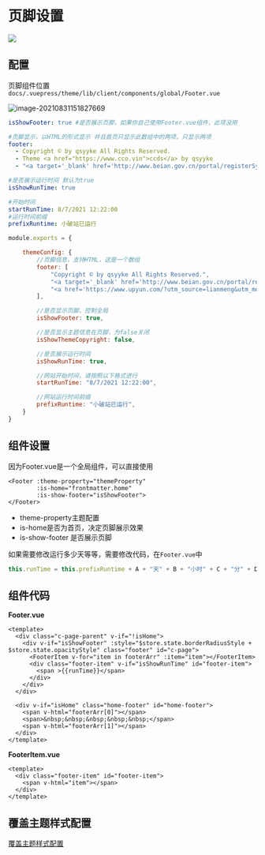 # 页脚设置

![](/avatar.png)

## 配置

页脚组件位置`docs/.vuepress/theme/lib/client/components/global/Footer.vue`

![image-20210831151827669](http://ooszy.cco.vin/img/blog-note/image-20210831151827669.png?x-oss-process=style/pictureProcess1)





```yaml
isShowFooter: true #是否展示页脚，如果你自己使用Footer.vue组件，此项没用

#页脚显示，以HTML的形式显示 并且首页只显示此数组中的两项，只显示两项
footer: 
  - Copyright © by qsyyke All Rights Reserved.
  - Theme <a href="https://www.cco.vin">ccds</a> by qsyyke
  - "<a target='_blank' href='http://www.beian.gov.cn/portal/registerSystemInfo?recordcode=53060202000142' style='display:inline-block;text-decoration:none;height:20px;line-height:20px;'><img src='' style='float:left;'/><p style='float:left;height:20px;line-height:20px;margin: 0px 0px 0px 5px;'>滇公网安备 53060202000142号</p></a>"

#是否展示运行时间 默认为true
isShowRunTime: true 

#开始时间
startRunTime: 8/7/2021 12:22:00
#运行时间前缀
prefixRuntime: 小破站已运行
```



```js
module.exports = {

    themeConfig: {
		//页脚信息，支持HTML，这是一个数组
        footer: [
            "Copyright © by qsyyke All Rights Reserved.",
            "<a target='_blank' href='http://www.beian.gov.cn/portal/registerSystemInfo?recordcode=53060202000142' style='display:inline-block;text-decoration:none;height:20px;line-height:20px;'><img src='' style='float:left;'/><p style='float:left;height:20px;line-height:20px;margin: 0px 0px 0px 5px;'>滇公网安备 53060202000142号</p></a>",
            "<a href='https://www.upyun.com/?utm_source=lianmeng&utm_medium=referral'>本网站由<img style='height: 24.1px;width: 55.3px;' src='https://ooszy.cco.vin/img/blog-note/%E5%8F%88%E6%8B%8D%E4%BA%91_logo5.png?x-oss-process=style/pictureProcess1'>提供CDN加速服务</a>",
        ],

        //是否显示页脚，控制全局
        isShowFooter: true,

        //是否显示主题信息在页脚，为false关闭
        isShowThemeCopyright: false,

        //是否展示运行时间
        isShowRunTime: true,

        //网站开始时间，请按照以下格式进行
        startRunTime: "8/7/2021 12:22:00",

        //网站运行时间前缀
        prefixRuntime: "小破站已运行",
    }
}
```



## 组件设置

因为Footer.vue是一个全局组件，可以直接使用

```vue
<Footer :theme-property="themeProperty"
        :is-home="frontmatter.home"
        :is-show-footer="isShowFooter">
</Footer>
```

- theme-property主题配置
- is-home是否为首页，决定页脚展示效果
- is-show-footer 是否展示页脚

如果需要修改运行多少天等等，需要修改代码，在`Footer.vue`中

```js
this.runTime = this.prefixRuntime + A + "天" + B + "小时" + C + "分" + D + "秒";
```





## 组件代码

**Footer.vue**

```vue
<template>
  <div class="c-page-parent" v-if="!isHome">
    <div v-if="isShowFooter" :style="$store.state.borderRadiusStyle + $store.state.opacityStyle" class="footer" id="c-page">
      <FooterItem v-for="item in footerArr" :item="item"></FooterItem>
      <div class="footer-item" v-if="isShowRunTime" id="footer-item">
        <span >{{runTime}}</span>
      </div>
    </div>
  </div>

  <div v-if="isHome" class="home-footer" id="home-footer">
    <span v-html="footerArr[0]"></span>
    <span>&nbsp;&nbsp;&nbsp;&nbsp;&nbsp;</span>
    <span v-html="footerArr[1]"></span>
  </div>
</template>
```



**FooterItem.vue**

```vue
<template>
  <div class="footer-item" id="footer-item">
    <span v-html="item"></span>
  </div>
</template>
```



## 覆盖主题样式配置

[覆盖主题样式配置](./style.md)